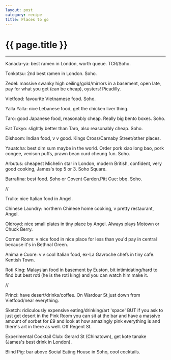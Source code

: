 ```yaml
---
layout: post
category: recipe
title: Places to go
---
```


{{ page.title }}
================


---

Kanada-ya: best ramen in London, worth queue. TCR/Soho.

Tonkotsu: 2nd best ramen in London. Soho.

Zedel: massive swanky high ceiling/gold/mirrors in a basement, open late, pay for what you get (can be cheap), oysters! Picadilly. 

Vietfood: favourite Vietnamese food. Soho.

Yalla Yalla: nice Lebanese food, get the chicken liver thing.

Taro: good Japanese food, reasonably cheap. Really big bento boxes. Soho.

Eat Tokyo: slightly better than Taro, also reasonably cheap. Soho.

Dishoom: Indian food, v v good. Kings Cross/Carnaby Street/other places.

Yauatcha: best dim sum maybe in the world. Order pork xiao long bao, pork congee, venison puffs, prawn bean curd cheung fun. Soho.

Arbutus: cheapest Michelin star in London, modern British, confident, very good cooking, James's top 5 or 3. Soho Square.

Barrafina: best food. Soho or Covent Garden.Pitt Cue: bbq. Soho.

//

Trullo: nice Italian food in Angel.

Chinese Laundry: northern Chinese home cooking, v pretty restaurant, Angel.

Oldroyd: nice small plates in tiny place by Angel. Always plays Motown or Chuck Berry.

Corner Room: v nice food in nice place for less than you'd pay in central because it's in Bethnal Green.

Anima e Cuore: v v cool Italian food, ex-La Gavroche chefs in tiny cafe. Kentish Town.

Roti King: Malaysian food in basement by Euston, bit intimidating/hard to find but best roti (he is the roti king) and you can watch him make it.

//

Princi: have desert/drinks/coffee. On Wardour St just down from Vietfood/near everything.

Sketch: ridiculously expensive eating/drinking/art 'space' BUT if you ask to just get desert in the Pink Room you can sit at the bar and have a massive amount of sorbet for £9 and look at how amazingly pink everything is and there's art in there as well. Off Regent St.

Experimental Cocktail Club: Gerard St (Chinatown), get kote tanake (James's best drink in London).

Blind Pig: bar above Social Eating House in Soho, cool cocktails.


